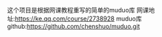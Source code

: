 这个项目是根据网课教程重写的简单的muduo库
网课地址:https://ke.qq.com/course/2738928
muduo库github:https://github.com/chenshuo/muduo.git
